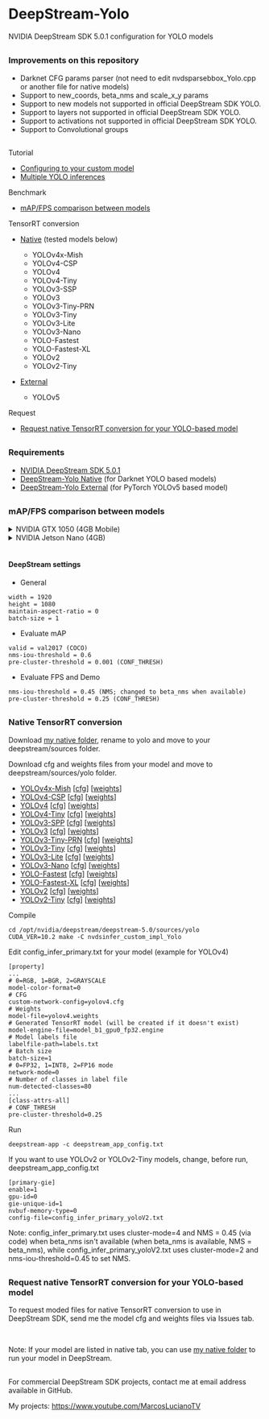 # DeepStream-Yolo
NVIDIA DeepStream SDK 5.0.1 configuration for YOLO models

##

### Improvements on this repository

* Darknet CFG params parser (not need to edit nvdsparsebbox_Yolo.cpp or another file for native models)
* Support to new_coords, beta_nms and scale_x_y params
* Support to new models not supported in official DeepStream SDK YOLO.
* Support to layers not supported in official DeepStream SDK YOLO.
* Support to activations not supported in official DeepStream SDK YOLO.
* Support to Convolutional groups

##

Tutorial
* [Configuring to your custom model](https://github.com/marcoslucianops/DeepStream-Yolo/blob/master/customModels.md)
* [Multiple YOLO inferences](https://github.com/marcoslucianops/DeepStream-Yolo/blob/master/multipleInferences.md)

Benchmark
* [mAP/FPS comparison between models](#mapfps-comparison-between-models)

TensorRT conversion
* [Native](#native-tensorrt-conversion) (tested models below)
    * YOLOv4x-Mish
    * YOLOv4-CSP
    * YOLOv4
    * YOLOv4-Tiny
    * YOLOv3-SSP
    * YOLOv3
    * YOLOv3-Tiny-PRN
    * YOLOv3-Tiny
    * YOLOv3-Lite
    * YOLOv3-Nano
    * YOLO-Fastest
    * YOLO-Fastest-XL
    * YOLOv2
    * YOLOv2-Tiny

* [External](https://github.com/marcoslucianops/DeepStream-Yolo/blob/master/YOLOv5.md)
    * YOLOv5

Request
* [Request native TensorRT conversion for your YOLO-based model](#request-native-tensorrt-conversion-for-your-yolo-based-model)

##

### Requirements
* [NVIDIA DeepStream SDK 5.0.1](https://developer.nvidia.com/deepstream-sdk)
* [DeepStream-Yolo Native](https://github.com/marcoslucianops/DeepStream-Yolo/tree/master/native) (for Darknet YOLO based models)
* [DeepStream-Yolo External](https://github.com/marcoslucianops/DeepStream-Yolo/tree/master/external) (for PyTorch YOLOv5 based model)

##

### mAP/FPS comparison between models

<details><summary>NVIDIA GTX 1050 (4GB Mobile)</summary>

```
CUDA 10.2
Driver 440.33
TensorRT 7.2.1
cuDNN 8.0.5
OpenCV 3.2.0 (libopencv-dev)
OpenCV 4.4.0 (opencv-python)
PyTorch 1.7.0
Torchvision 0.8.1
```

DeepStream SDK: https://youtu.be/Qi_F_IYpuFQ

Darknet: https://youtu.be/AxJJ9fnJ7Xk

| TensorRT        | Precision | Resolution | IoU=0.5:0.95 | IoU=0.5 | IoU=0.75 | FPS<br />(with display) | FPS<br />(without display) |
|:---------------:|:---------:|:----------:|:------------:|:-------:|:--------:|:-----------------------:|:--------------------------:|
| YOLOv5x         | FP32      | 608        | 0.406        | 0.562   | 0.441    | 7.91                    | 7.99                       |
| YOLOv5l         | FP32      | 608        | 0.385        | 0.540   | 0.419    | 12.82                   | 12.97                      |
| YOLOv5m         | FP32      | 608        | 0.354        | 0.507   | 0.388    | 25.09                   | 25.97                      |
| YOLOv5s         | FP32      | 608        | 0.281        | 0.430   | 0.307    | 52.02                   | 56.21                      |
| YOLOv4x-MISH    | FP32      | 640        | 0.454        | 0.644   | 0.491    | 7.45                    | 7.56                       |
| YOLOv4x-MISH    | FP32      | 608        | 0.450        | 0.644   | 0.482    | 7.93                    | 8.05                       |
| YOLOv4-CSP      | FP32      | 608        | 0.434        | 0.628   | 0.465    | 13.74                   | 14.11                      |
| YOLOv4-CSP      | FP32      | 512        | 0.427        | 0.618   | 0.459    | 21.69                   | 22.75                      |
| YOLOv4          | FP32      | 608        | 0.490        | 0.734   | 0.538    | 11.72                   | 12.09                      |
| YOLOv4          | FP32      | 512        | 0.484        | 0.725   | 0.533    | 19.00                   | 19.70                      |
| YOLOv4          | FP32      | 416        | 0.456        | 0.693   | 0.491    | 22.63                   | 23.81                      |
| YOLOv4          | FP32      | 320        | 0.400        | 0.623   | 0.424    | 32.46                   | 35.07                      |
| YOLOv3-SPP      | FP32      | 608        | 0.411        | 0.680   | 0.436    | 11.85                   | 12.12                      |
| YOLOv3          | FP32      | 608        | 0.374        | 0.654   | 0.387    | 12.00                   | 12.33                      |
| YOLOv3          | FP32      | 416        | 0.369        | 0.651   | 0.379    | 23.19                   | 24.55                      |
| YOLOv4-Tiny     | FP32      | 416        | 0.195        | 0.382   | 0.175    | 144.55                  | 176.31                     |
| YOLOv3-Tiny-PRN | FP32      | 416        | 0.168        | 0.369   | 0.130    | 181.71                  | 244.47                     |
| YOLOv3-Tiny     | FP32      | 416        | 0.165        | 0.357   | 0.128    | 154.19                  | 190.42                     |
| YOLOv3-Lite     | FP32      | 416        | 0.165        | 0.350   | 0.131    | 122.40                  | 146.19                     |
| YOLOv3-Lite     | FP32      | 320        | 0.155        | 0.324   | 0.128    | 163.76                  | 204.21                     |
| YOLOv3-Nano     | FP32      | 416        | 0.127        | 0.277   | 0.098    | 191.77                  | 264.59                     |
| YOLOv3-Nano     | FP32      | 320        | 0.122        | 0.258   | 0.099    | 207.04                  | 269.89                     |
| YOLO-Fastest    | FP32      | 416        | 0.092        | 0.213   | 0.062    | 174.26                  | 221.05                     |
| YOLO-Fastest    | FP32      | 320        | 0.090        | 0.201   | 0.068    | 199.48                  | 258.56                     |
| YOLO-FastestXL  | FP32      | 416        | 0.144        | 0.306   | 0.115    | 121.89                  | 145.13                     |
| YOLO-FastestXL  | FP32      | 320        | 0.136        | 0.279   | 0.117    | 162.65                  | 199.75                     |
| YOLOv2          | FP32      | 608        | 0.286        | 0.534   | 0.274    | 23.92                   | 25.47                      |
| YOLOv2-Tiny     | FP32      | 416        | 0.103        | 0.251   | 0.064    | 165.01                 | 203.02                    |

| Darknet         | Precision | Resolution | IoU=0.5:0.95 | IoU=0.5 | IoU=0.75 | FPS<br />(with display) | FPS<br />(without display) |
|:---------------:|:---------:|:----------:|:------------:|:-------:|:--------:|:-----------------------:|:--------------------------:|
| YOLOv4x-MISH    | FP32      | 640        | 0.495        | 0.682   | 0.538    | 5.3                     | 5.5                        |
| YOLOv4x-MISH    | FP32      | 608        | 0.493        | 0.680   | 0.535    | 5.4                     | 5.6                        |
| YOLOv4-CSP      | FP32      | 608        | 0.473        | 0.661   | 0.515    | 9.2                     | 9.5                        |
| YOLOv4-CSP      | FP32      | 512        | 0.458        | 0.645   | 0.496    | 13.6                    | 14.0                       |
| YOLOv4          | FP32      | 608        | 0.513        | 0.748   | 0.574    | 7.3                     | 7.5                        |
| YOLOv4          | FP32      | 512        | 0.506        | 0.738   | 0.564    | 11.8                    | 12.3                       |
| YOLOv4          | FP32      | 416        | 0.479        | 0.709   | 0.527    | 15.4                    | 15.8                       |
| YOLOv4          | FP32      | 320        | 0.421        | 0.638   | 0.454    | 21.0                    | 21.7                       |
| YOLOv3-SPP      | FP32      | 608        | 0.432        | 0.701   | 0.465    | 6.9                     | 7.1                        |
| YOLOv3          | FP32      | 608        | 0.391        | 0.672   | 0.412    | 7.0                     | 7.3                        |
| YOLOv3          | FP32      | 416        | 0.384        | 0.668   | 0.402    | 16.3                    | 16.9                       |
| YOLOv4-Tiny     | FP32      | 416        | 0.203        | 0.388   | 0.189    | 68.0                    | 112.5                      |
| YOLOv3-Tiny-PRN | FP32      | 416        | 0.172        | 0.378   | 0.133    | 71.6                    | 143.9                      |
| YOLOv3-Tiny     | FP32      | 416        | 0.171        | 0.367   | 0.137    | 71.5                    | 117.9                      |
| YOLOv3-Lite     | FP32      | 416        | 0.169        | 0.349   | 0.144    | 53.8                    | 63.4                       |
| YOLOv3-Lite     | FP32      | 320        | 0.159        | 0.326   | 0.139    | 55.2                    | 97.5                       |
| YOLOv3-Nano     | FP32      | 416        | 0.129        | 0.275   | 0.102    | 58.0                    | 113.1                      |
| YOLOv3-Nano     | FP32      | 320        | 0.124        | 0.259   | 0.106    | 61.6                    | 156.8                      |
| YOLO-Fastest    | FP32      | 416        | 0.095        | 0.213   | 0.068    | 61.7                    | 104.1                      |
| YOLO-Fastest    | FP32      | 320        | 0.093        | 0.202   | 0.074    | 65.8                    | 143.3                      |
| YOLO-FastestXL  | FP32      | 416        | 0.148        | 0.308   | 0.125    | 62.0                    | 75.9                       |
| YOLO-FastestXL  | FP32      | 320        | 0.141        | 0.284   | 0.125    | 63.9                    | 112.3                      |
| YOLOv2          | FP32      | 608        | 0.297        | 0.548   | 0.291    | 12.1                    | 12.1                       |
| YOLOv2-Tiny     | FP32      | 416        | 0.105        | 0.255   | 0.068    | 34.5                    | 40.7                       |

| PyTorch | Precision | Resolution | IoU=0.5:0.95 | IoU=0.5 | IoU=0.75 | FPS<br />(with output) | FPS<br />(without output) |
|:-------:|:---------:|:----------:|:------------:|:-------:|:--------:|:----------------------:|:-------------------------:|
| YOLOv5x | FP32      | 608        | 0.487        | 0.676   | 0.527    | 8.25                   | 9.49                      |
| YOLOv5l | FP32      | 608        | 0.471        | 0.662   | 0.512    | 12.67                  | 15.77                     |
| YOLOv5m | FP32      | 608        | 0.439        | 0.631   | 0.474    | 18.13                  | 24.80                     |
| YOLOv5s | FP32      | 608        | 0.369        | 0.567   | 0.395    | 28.03                  | 49.52                     |

<br />

</details>

<details><summary>NVIDIA Jetson Nano (4GB)</summary>
Coming soon
</details>

<br />

#### DeepStream settings

* General
```
width = 1920
height = 1080
maintain-aspect-ratio = 0
batch-size = 1
```

* Evaluate mAP
```
valid = val2017 (COCO)
nms-iou-threshold = 0.6
pre-cluster-threshold = 0.001 (CONF_THRESH)
```

* Evaluate FPS and Demo
```
nms-iou-threshold = 0.45 (NMS; changed to beta_nms when available)
pre-cluster-threshold = 0.25 (CONF_THRESH)
```

##

### Native TensorRT conversion
Download [my native folder](https://github.com/marcoslucianops/DeepStream-Yolo/tree/master/native), rename to yolo and move to your deepstream/sources folder.

Download cfg and weights files from your model and move to deepstream/sources/yolo folder.

* [YOLOv4x-Mish](https://github.com/AlexeyAB/darknet) [[cfg](https://raw.githubusercontent.com/AlexeyAB/darknet/master/cfg/yolov4x-mish.cfg)] [[weights](https://github.com/AlexeyAB/darknet/releases/download/darknet_yolo_v4_pre/yolov4x-mish.weights)]
* [YOLOv4-CSP](https://github.com/WongKinYiu/ScaledYOLOv4/tree/yolov4-csp) [[cfg](https://raw.githubusercontent.com/AlexeyAB/darknet/master/cfg/yolov4-csp.cfg)] [[weights](https://github.com/AlexeyAB/darknet/releases/download/darknet_yolo_v4_pre/yolov4-csp.weights)]
* [YOLOv4](https://github.com/AlexeyAB/darknet) [[cfg](https://raw.githubusercontent.com/AlexeyAB/darknet/master/cfg/yolov4.cfg)] [[weights](https://github.com/AlexeyAB/darknet/releases/download/darknet_yolo_v3_optimal/yolov4.weights)]
* [YOLOv4-Tiny](https://github.com/AlexeyAB/darknet) [[cfg](https://raw.githubusercontent.com/AlexeyAB/darknet/master/cfg/yolov4-tiny.cfg)] [[weights](https://github.com/AlexeyAB/darknet/releases/download/darknet_yolo_v4_pre/yolov4-tiny.weights)]
* [YOLOv3-SPP](https://github.com/pjreddie/darknet) [[cfg](https://raw.githubusercontent.com/pjreddie/darknet/master/cfg/yolov3-spp.cfg)] [[weights](https://pjreddie.com/media/files/yolov3-spp.weights)]
* [YOLOv3](https://github.com/pjreddie/darknet) [[cfg](https://raw.githubusercontent.com/pjreddie/darknet/master/cfg/yolov3.cfg)] [[weights](https://pjreddie.com/media/files/yolov3.weights)]
* [YOLOv3-Tiny-PRN](https://github.com/WongKinYiu/PartialResidualNetworks) [[cfg](https://raw.githubusercontent.com/WongKinYiu/PartialResidualNetworks/master/cfg/yolov3-tiny-prn.cfg)] [[weights](https://github.com/WongKinYiu/PartialResidualNetworks/raw/master/model/yolov3-tiny-prn.weights)]
* [YOLOv3-Tiny](https://github.com/pjreddie/darknet) [[cfg](https://raw.githubusercontent.com/pjreddie/darknet/master/cfg/yolov3-tiny.cfg)] [[weights](https://pjreddie.com/media/files/yolov3-tiny.weights)]
* [YOLOv3-Lite](https://github.com/dog-qiuqiu/MobileNet-Yolo) [[cfg](https://raw.githubusercontent.com/dog-qiuqiu/MobileNet-Yolo/master/MobileNetV2-YOLOv3-Lite/COCO/MobileNetV2-YOLOv3-Lite-coco.cfg)] [[weights](https://github.com/dog-qiuqiu/MobileNet-Yolo/raw/master/MobileNetV2-YOLOv3-Lite/COCO/MobileNetV2-YOLOv3-Lite-coco.weights)]
* [YOLOv3-Nano](https://github.com/dog-qiuqiu/MobileNet-Yolo) [[cfg](https://raw.githubusercontent.com/dog-qiuqiu/MobileNet-Yolo/master/MobileNetV2-YOLOv3-Nano/COCO/MobileNetV2-YOLOv3-Nano-coco.cfg)] [[weights](https://github.com/dog-qiuqiu/MobileNet-Yolo/raw/master/MobileNetV2-YOLOv3-Nano/COCO/MobileNetV2-YOLOv3-Nano-coco.weights)]
* [YOLO-Fastest](https://github.com/dog-qiuqiu/Yolo-Fastest) [[cfg](https://raw.githubusercontent.com/dog-qiuqiu/Yolo-Fastest/master/Yolo-Fastest/COCO/yolo-fastest.cfg)] [[weights](https://github.com/dog-qiuqiu/Yolo-Fastest/raw/master/Yolo-Fastest/COCO/yolo-fastest.weights)]
* [YOLO-Fastest-XL](https://github.com/dog-qiuqiu/Yolo-Fastest) [[cfg](https://raw.githubusercontent.com/dog-qiuqiu/Yolo-Fastest/master/Yolo-Fastest/COCO/yolo-fastest-xl.cfg)] [[weights](https://github.com/dog-qiuqiu/Yolo-Fastest/raw/master/Yolo-Fastest/COCO/yolo-fastest-xl.weights)]
* [YOLOv2](https://github.com/pjreddie/darknet) [[cfg](https://raw.githubusercontent.com/pjreddie/darknet/master/cfg/yolov2.cfg)] [[weights](https://pjreddie.com/media/files/yolov2.weights)]
* [YOLOv2-Tiny](https://github.com/pjreddie/darknet) [[cfg](https://raw.githubusercontent.com/pjreddie/darknet/master/cfg/yolov2-tiny.cfg)] [[weights](https://pjreddie.com/media/files/yolov2-tiny.weights)]


Compile
```
cd /opt/nvidia/deepstream/deepstream-5.0/sources/yolo
CUDA_VER=10.2 make -C nvdsinfer_custom_impl_Yolo
```

Edit config_infer_primary.txt for your model (example for YOLOv4)
```
[property]
...
# 0=RGB, 1=BGR, 2=GRAYSCALE
model-color-format=0
# CFG
custom-network-config=yolov4.cfg
# Weights
model-file=yolov4.weights
# Generated TensorRT model (will be created if it doesn't exist)
model-engine-file=model_b1_gpu0_fp32.engine
# Model labels file
labelfile-path=labels.txt
# Batch size
batch-size=1
# 0=FP32, 1=INT8, 2=FP16 mode
network-mode=0
# Number of classes in label file
num-detected-classes=80
...
[class-attrs-all]
# CONF_THRESH
pre-cluster-threshold=0.25
```

Run
```
deepstream-app -c deepstream_app_config.txt
```

If you want to use YOLOv2 or YOLOv2-Tiny models, change, before run, deepstream_app_config.txt
```
[primary-gie]
enable=1
gpu-id=0
gie-unique-id=1
nvbuf-memory-type=0
config-file=config_infer_primary_yoloV2.txt
```

Note: config_infer_primary.txt uses cluster-mode=4 and NMS = 0.45 (via code) when beta_nms isn't available (when beta_nms is available, NMS = beta_nms), while config_infer_primary_yoloV2.txt uses cluster-mode=2 and nms-iou-threshold=0.45 to set NMS.

##

### Request native TensorRT conversion for your YOLO-based model
To request moded files for native TensorRT conversion to use in DeepStream SDK, send me the model cfg and weights files via Issues tab.

<br />

Note: If your model are listed in native tab, you can use [my native folder](https://github.com/marcoslucianops/DeepStream-Yolo/tree/master/native) to run your model in DeepStream.

##

For commercial DeepStream SDK projects, contact me at email address available in GitHub.

My projects: https://www.youtube.com/MarcosLucianoTV
